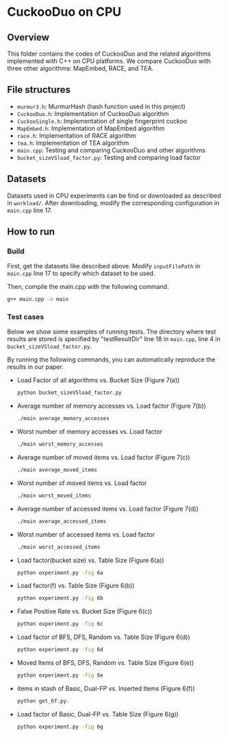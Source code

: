 #  CuckooDuo on CPU

## Overview


This folder contains the codes of CuckooDuo and the related algorithms implemented with C++ on CPU platforms. We compare CuckooDuo with three other algorithms: MapEmbed, RACE, and TEA. 


## File structures

* `murmur3.h`: MurmurHash (hash function used in this project)
* `CuckooDuo.h`: Implementation of CuckooDuo algorithm
* `CuckooSingle.h`: Implementation of single fingerprint cuckoo
* `MapEmbed.h`: Implementation of MapEmbed algorithm
* `race.h`: Implementation of RACE algorithm
* `tea.h`: Implementation of TEA algorithm
* `main.cpp`: Testing and comparing CuckooDuo and other algorithms
* `bucket_sizeVSload_factor.py`: Testing and comparing load factor


## Datasets

Datasets used in CPU experiments can be find or downloaded as described in `workload/`. After downloading, modify the corresponding configuration in `main.cpp` line 17.

## How to run

### Build

First, get the datasets like described above. Modify `inputFilePath` in `main.cpp` line 17 to specify which dataset to be used.

Then, compile the main.cpp with the following command. 

```bash
g++ main.cpp -o main
```


### Test cases

Below we show some examples of running tests. The directory where test results are stored is specified by "testResultDir" line 18 in `main.cpp`, line 4 in `bucket_sizeVSload_factor.py`. 
 
By running the following commands, you can automatically reproduce the results in our paper. 


* Load Factor of all algorithms vs. Bucket Size (Figure 7(a))

  ```bash
  python bucket_sizeVSload_factor.py
  ```


* Average number of memory accesses vs. Load factor (Figure 7(b))

  ```bash
  ./main average_memory_accesses
  ```


* Worst number of memory accesses vs. Load factor

  ```bash
  ./main worst_memory_accesses
  ```


* Average number of moved items vs. Load factor (Figure 7(c))

  ```bash
  ./main average_moved_items
  ```


* Worst number of moved items vs. Load factor

  ```bash
  ./main worst_moved_items
  ```


* Average number of accessed items vs. Load factor (Figure 7(d))

  ```bash
  ./main average_accessed_items
  ```


* Worst number of accessed items vs. Load factor

  ```bash
  ./main worst_accessed_items
  ```

* Load factor(bucket size) vs. Table Size (Figure 6(a))

  ```bash
  python experiment.py -fig 6a
  ```

* Load factor(f) vs. Table Size (Figure 6(b))

  ```bash
  python experiment.py -fig 6b
  ```

* False Positive Rate vs. Bucket Size (Figure 6(c))

  ```bash
  python experiment.py -fig 6c
  ```

* Load factor of BFS, DFS, Random vs. Table Size (Figure 6(d))

  ```bash
  python experiment.py -fig 6d
  ```

* Moved Items of BFS, DFS, Random vs. Table Size (Figure 6(e))

  ```bash
  python experiment.py -fig 6e
  ```
  
* items in stash of Basic, Dual-FP vs. Inserted Items (Figure 6(f))

  ```bash
  python get_6f.py.
  ```
  
* Load factor of Basic, Dual-FP vs. Table Size (Figure 6(g))

  ```bash
  python experiment.py -fig 6g
  ```
